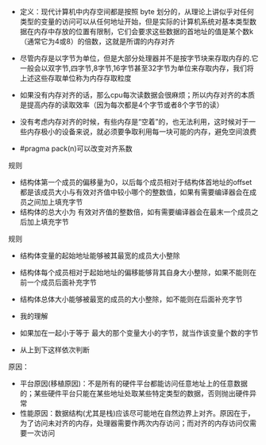 - 定义：现代计算机中内存空间都是按照 byte 划分的，从理论上讲似乎对任何类型的变量的访问可以从任何地址开始，但是实际的计算机系统对基本类型数据在内存中存放的位置有限制，它们会要求这些数据的首地址的值是某个数k（通常它为4或8）的倍数，这就是所谓的内存对齐



- 尽管内存是以字节为单位，但是大部分处理器并不是按字节块来存取内存的.它一般会以双字节,四字节,8字节,16字节甚至32字节为单位来存取内存，我们将上述这些存取单位称为内存存取粒度



- 如果没有内存对齐的话，那么cpu每次读数据会很麻烦；所以内存对齐的本质是提高内存的读取效率（因为每次都是4个字节或者8个字节的读）
- 没有考虑内存对齐的时候，有些内存是“空着”的，也无法利用，这时候对于一些内存极小的设备来说，就必须要争取利用每一块可能的内存，避免空间浪费



- #pragma pack(n)可以改变对齐系数



规则

- 结构体第一个成员的偏移量为0，以后每个成员相对于结构体首地址的offset都是该成员大小与有效对齐值中较小哪个的整数值，如果有需要编译器会在成员之间加上填充字节
- 结构体的总大小为 有效对齐值的整数倍，如有需要编译器会在最末一个成员之后加上填充字节

规则

- 结构体变量的起始地址能够被其最宽的成员大小整除
- 结构体每个成员相对于起始地址的偏移能够背其自身大小整除，如果不能则在前一个成员后面补充字节
- 结构体总体大小能够被最宽的成员的大小整除，如不能则在后面补充字节



- 我的理解
- 如果加在一起小于等于 最大的那个变量大小的字节，就当作该变量个数的字节
- 从上到下这样依次判断



原因：

- 平台原因(移植原因)：不是所有的硬件平台都能访问任意地址上的任意数据的；某些硬件平台只能在某些地址处取某些特定类型的数据，否则抛出硬件异常
- 性能原因：数据结构(尤其是栈)应该尽可能地在自然边界上对齐。原因在于，为了访问未对齐的内存，处理器需要作两次内存访问；而对齐的内存访问仅需要一次访问